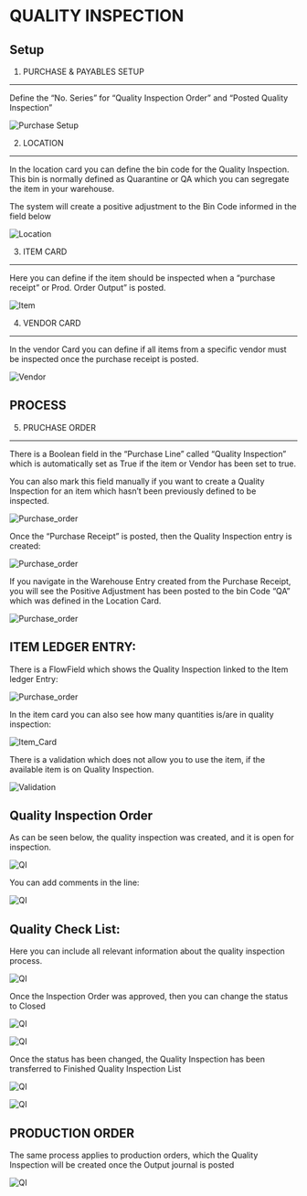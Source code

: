 QUALITY INSPECTION
==================

Setup
-----

1.  PURCHASE & PAYABLES SETUP
-----------------------------

Define the “No. Series” for “Quality Inspection Order” and “Posted
Quality Inspection”

![Purchase Setup](https://github.com/marcusambra/Developments/blob/master/Quality%20Inspection/Images/Purchase_Setup_1.png)

2.  LOCATION
------------

In the location card you can define the bin code for the Quality Inspection. This bin is normally defined as Quarantine or QA which you can segregate the item in your warehouse. 

The system will create a positive adjustment to the Bin Code informed in the field below

![Location](https://github.com/marcusambra/Developments/blob/master/Quality%20Inspection/Images/Location_card_2.png)

3.  ITEM CARD
-------------

Here you can define if the item should be inspected when a “purchase receipt” or Prod. Order Output” is posted.

![Item](https://github.com/marcusambra/Developments/blob/master/Quality%20Inspection/Images/Item_Card_3.png)

4.  VENDOR CARD
---------------

In the vendor Card you can define if all items from a specific vendor must be inspected once the purchase receipt is posted.

![Vendor](https://github.com/marcusambra/Developments/blob/master/Quality%20Inspection/Images/Vendor_Card_4.png)

PROCESS
-----

5.  PRUCHASE ORDER
------------------

There is a Boolean field in the “Purchase Line” called “Quality Inspection” which is automatically set as True if the item or Vendor has been set to true.

You can also mark this field manually if you want to create a Quality Inspection for an item which hasn’t been previously defined to be inspected.

![Purchase_order](https://github.com/marcusambra/Developments/blob/master/Quality%20Inspection/Images/purchase_order_5.png)

Once the “Purchase Receipt” is posted, then the Quality Inspection entry is created:

![Purchase_order](https://github.com/marcusambra/Developments/blob/master/Quality%20Inspection/Images/purchase_order_6.png)

If you navigate in the Warehouse Entry created from the Purchase Receipt, you will see the Positive Adjustment has been posted to the bin Code “QA” which was defined in the Location Card.

![Purchase_order](https://github.com/marcusambra/Developments/blob/master/Quality%20Inspection/Images/warehouse_posting_7.png)

ITEM LEDGER ENTRY:
------------------

There is a FlowField which shows the Quality Inspection linked to the Item ledger Entry:

![Purchase_order](https://github.com/marcusambra/Developments/blob/master/Quality%20Inspection/Images/ILE_8.png)

In the item card you can also see how many quantities is/are in quality inspection:

![Item_Card](https://github.com/marcusambra/Developments/blob/master/Quality%20Inspection/Images/Item_9.png)

There is a validation which does not allow you to use the item, if the available item is on Quality Inspection.

![Validation](https://github.com/marcusambra/Developments/blob/master/Quality%20Inspection/Images/Error_10.png)


Quality Inspection Order
-----
As can be seen below, the quality inspection was created, and it is open for inspection.

![QI](https://github.com/marcusambra/Developments/blob/master/Quality%20Inspection/Images/QI_11.png)

You can add comments in the line:

![QI](https://github.com/marcusambra/Developments/blob/master/Quality%20Inspection/Images/QI_12.png)

Quality Check List:
-------------------

Here you can include all relevant information about the quality inspection process.

![QI](https://github.com/marcusambra/Developments/blob/master/Quality%20Inspection/Images/QI_13.png)

Once the Inspection Order was approved, then you can change the status to Closed

![QI](https://github.com/marcusambra/Developments/blob/master/Quality%20Inspection/Images/QI_14.png)

![QI](https://github.com/marcusambra/Developments/blob/master/Quality%20Inspection/Images/QI_15.png)

Once the status has been changed, the Quality Inspection has been transferred to Finished Quality Inspection List

![QI](https://github.com/marcusambra/Developments/blob/master/Quality%20Inspection/Images/QI_16.png)

![QI](https://github.com/marcusambra/Developments/blob/master/Quality%20Inspection/Images/QI_17.png)

PRODUCTION ORDER
----------------

The same process applies to production orders, which the Quality Inspection will be created once the Output journal is posted

![QI](https://github.com/marcusambra/Developments/blob/master/Quality%20Inspection/Images/QI_18.png)


